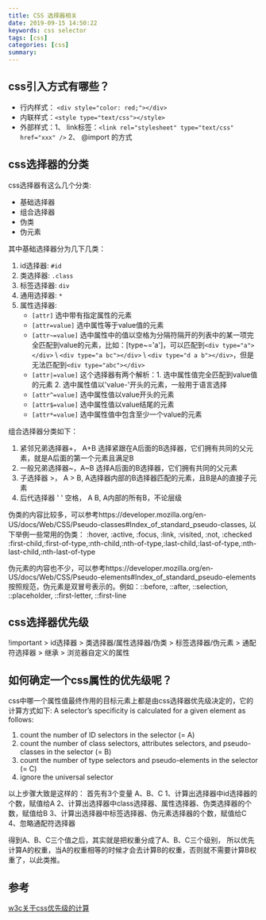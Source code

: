 ```yaml
---
title: CSS 选择器相关
date: 2019-09-15 14:50:22
keywords: css selector
tags: [css]
categories: [css]
summary: 
---
```


## css引入方式有哪些？

* 行内样式： `<div style="color: red;"></div>`
* 内联样式：`<style type="text/css"></style>`  
* 外部样式：1、 link标签：`<link rel="stylesheet" type="text/css" href="xxx" />` 2、 @import 的方式

## css选择器的分类

css选择器有这么几个分类:
+ 基础选择器
+ 组合选择器
+ 伪类
+ 伪元素

其中基础选择器分为几下几类：
1. id选择器: `#id`
2. 类选择器: `.class`
3. 标签选择器: `div`
4. 通用选择器: `*`
5. 属性选择器: 
    - `[attr]` 选中带有指定属性的元素
    - `[attr=value]` 选中属性等于value值的元素
    - `[attr~=value]` 选中属性中的值以空格为分隔符隔开的列表中的某一项完全匹配到value的元素，比如：[type~='a']，可以匹配到`<div type="a"></div>` \ `<div type="a bc"></div>` \ `<div type="d a b"></div>`，但是无法匹配到`<div type="abc"></div>`
    - `[attr|=value]` 这个选择器有两个解析：1. 选中属性值完全匹配到value值的元素 2. 选中属性值以'value-'开头的元素，一般用于语言选择
    - `[attr^=value]` 选中属性值以value开头的元素
    - `[attr$=value]` 选中属性值以value结尾的元素
    - `[attr*=value]` 选中属性值中包含至少一个value的元素

组合选择器分类如下：
1. 紧邻兄弟选择器+， A+B 选择紧跟在A后面的B选择器，它们拥有共同的父元素，就是A后面的第一个元素且满足B
2. 一般兄弟选择器~，A~B 选择A后面的B选择器，它们拥有共同的父元素
3. 子选择器 >， A > B, A选择器内部的B选择器匹配的元素，且B是A的直接子元素
4. 后代选择器 ' ' 空格， A B, A内部的所有B，不论层级

伪类的内容比较多，可以参考https://developer.mozilla.org/en-US/docs/Web/CSS/Pseudo-classes#Index_of_standard_pseudo-classes, 以下举例一些常用的伪类： :hover, :active, :focus, :link, :visited, :not, :checked
:first-child,:first-of-type,:nth-child,:nth-of-type,:last-child,:last-of-type,:nth-last-child,:nth-last-of-type

伪元素的内容也不少，可以参考https://developer.mozilla.org/en-US/docs/Web/CSS/Pseudo-elements#Index_of_standard_pseudo-elements
按照规范，伪元素是双冒号表示的。例如：::before, ::after, ::selection, ::placeholder, ::first-letter, ::first-line


## css选择器优先级

!important > id选择器 > 类选择器/属性选择器/伪类 > 标签选择器/伪元素 > 通配符选择器 > 继承 > 浏览器自定义的属性


## 如何确定一个css属性的优先级呢？

css中哪一个属性值最终作用的目标元素上都是由css选择器优先级决定的，它的计算方式如下:
A selector’s specificity is calculated for a given element as follows:
1. count the number of ID selectors in the selector (= A) 
2. count the number of class selectors, attributes selectors, and pseudo-classes in the selector (= B)
3. count the number of type selectors and pseudo-elements in the selector (= C)
4. ignore the universal selector

以上步骤大致是这样的：
首先有3个变量 A、B、C
1、计算出选择器中id选择器的个数，赋值给A
2、计算出选择器中class选择器、属性选择器、伪类选择器的个数，赋值给B
3、计算出选择器中标签选择器、伪元素选择器的个数，赋值给C
4、忽略通配符选择器

得到A、B、C三个值之后，其实就是把权重分成了A、B、C三个级别，
所以优先计算A的权重，当A的权重相等的时候才会去计算B的权重，否则就不需要计算B权重了，以此类推。


## 参考

[w3c关于css优先级的计算](https://www.w3.org/TR/selectors/#specificity-rules)